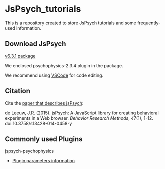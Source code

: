 # JsPsych_tutorials
This is a repository created to store JsPsych tutorials and some frequently-used information.

Download JsPsych 
---
[v6.3.1 package](https://github.com/HelenLiu0609/jsPsych-v6.3.1) 

We enclosed psychophysics-2.3.4 plugin in the package.

We recommend using [VSCode](https://code.visualstudio.com) for code editing.

Citation
--------

 Cite the [paper that describes jsPsych](http://link.springer.com/article/10.3758%2Fs13428-014-0458-y):

de Leeuw, J.R. (2015). jsPsych: A JavaScript library for creating behavioral experiments in a Web browser. *Behavior Research Methods*, _47_(1), 1-12. doi:10.3758/s13428-014-0458-y

Commonly used Plugins
---
jspsych-psychophysics
- [Plugin parameters information](https://jspsychophysics.hes.kyushu-u.ac.jp/pluginParams/)
